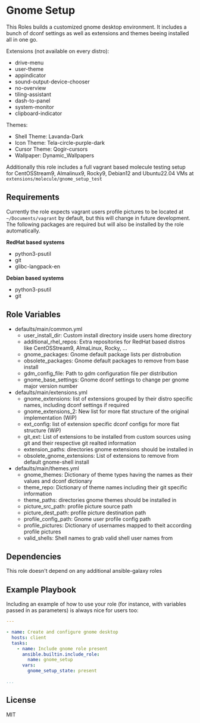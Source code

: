 Gnome Setup
=========

This Roles builds a customized gnome desktop environment.
It includes a bunch of dconf settings as well as extensions and themes beeing installed all in one go.

Extensions (not available on every distro):
- drive-menu
- user-theme
- appindicator
- sound-output-device-chooser
- no-overview
- tiling-assistant
- dash-to-panel
- system-monitor
- clipboard-indicator

Themes:
- Shell Theme: Lavanda-Dark
- Icon Theme: Tela-circle-purple-dark
- Cursor Theme: Qogir-cursors
- Wallpaper: Dynamic_Wallpapers

Additionally this role includes a full vagrant based molecule testing setup for CentOSStream9, Almalinux9, Rocky9, Debian12 and Ubuntu22.04 VMs at `extensions/molecule/gnome_setup_test`

Requirements
------------

Currently the role expects vagrant users profile pictures to be located at `~/Documents/vagrant` by default, but this will change in future development.
The following packages are required but will also be installed by the role automatically.

**RedHat based systems**
- python3-psutil
- git
- glibc-langpack-en

**Debian based systems**
- python3-psutil
- git

Role Variables
--------------

- defaults/main/common.yml
  - user_install_dir: Custom install directory inside users home directory
  - additional_rhel_repos: Extra repositories for RedHat based distros like CentOSStream9, AlmaLinux, Rocky, ...
  - gnome_packages: Gnome default package lists per distrobution
  - obsolete_packages: Gnome default packages to remove from base install
  - gdm_config_file: Path to gdm configuration file per distribution
  - gnome_base_settings: Gnome dconf settings to change per gnome major version number
- defaults/main/extensions.yml
  - gnome_extensions: list of extensions grouped by their distro specific names, including dconf settings if required
  - gnome_extensions_2: New list for more flat structure of the original implementation (WiP)
  - ext_config: list of extension specific dconf configs for more flat structure (WiP)
  - git_ext: List of extensions to be installed from custom sources using git and their respective git realted information
  - extension_paths: directories gnome extensions should be installed in
  - obsolete_gnome_extensions: List of extensions to remove from default gnome-shell install
- defaults/main/themes.yml
  - gnome_themes: Dictionary of theme types having the names as their values and dconf dictionary
  - theme_repo: Dictionary of theme names including their git specific information
  - theme_paths: directories gnome themes should be installed in
  - picture_src_path: profile picture source path
  - picture_dest_path: profile picture destination path
  - profile_config_path: Gnome user profile config path
  - profile_pictures: Dictionary of usernames mapped to theit according profile pictures
  - valid_shells: Shell names to grab valid shell user names from

Dependencies
------------

This role doesn't depend on any additional ansible-galaxy roles

Example Playbook
----------------

Including an example of how to use your role (for instance, with variables passed in as parameters) is always nice for users too:
```yaml
---

- name: Create and configure gnome desktop
  hosts: client
  tasks:
    - name: Include gnome role present
      ansible.builtin.include_role:
        name: gnome_setup
      vars:
        gnome_setup_state: present

...
```
License
-------

MIT
